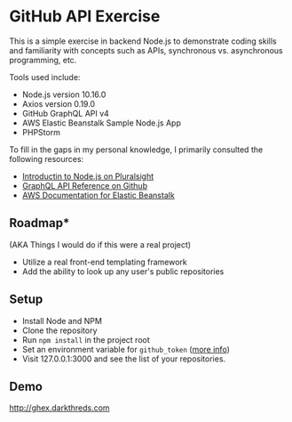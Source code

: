 # GitHub API Exercise

This is a simple exercise in backend Node.js to demonstrate coding skills and familiarity with concepts such as APIs, synchronous vs. asynchronous programming, etc.

Tools used include:
-   Node.js version 10.16.0
-   Axios version 0.19.0
-   GitHub GraphQL API v4
-   AWS Elastic Beanstalk Sample Node.js App
-   PHPStorm 

To fill in the gaps in my personal knowledge, I primarily consulted the following resources:
-   [Introductin to Node.js on Pluralsight](https://app.pluralsight.com/library/courses/node-intro/table-of-contents)
- [GraphQL API Reference on Github](https://developer.github.com/v4/)
- [AWS Documentation for Elastic Beanstalk](https://docs.aws.amazon.com/elasticbeanstalk/latest/dg/GettingStarted.html) 

## Roadmap*
(AKA Things I would do if this were a real project)

- Utilize a real front-end templating framework
- Add the ability to look up any user's public repositories

## Setup
- Install Node and NPM
- Clone the repository
- Run `npm install` in the project root
- Set an environment variable for `github_token` ([more info](https://help.github.com/en/articles/creating-a-personal-access-token-for-the-command-line))
- Visit 127.0.0.1:3000 and see the list of your repositories. 

## Demo
http://ghex.darkthreds.com
